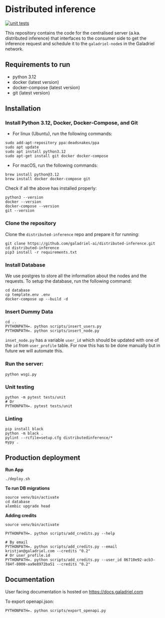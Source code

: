 # Distributed inference

[![unit tests](https://github.com/galadriel-ai/distributed-inference/actions/workflows/unit_test.yml/badge.svg)](https://github.com/galadriel-ai/distributed-inference/actions/workflows/unit_test.yml)

This repository contains the code for the centralised server (a.ka. distributed
inference)
that interfaces to the consumer side to get the inference request and schedule
it to the
`galadriel-node`s in the Galadriel network.

## Requirements to run

- python 3.12
- docker (latest version)
- docker-compose (latest version)
- git (latest version)

## Installation

### Install Python 3.12, Docker, Docker-Compose, and Git

- For linux (Ubuntu), run the following commands:

```shell
sudo add-apt-repository ppa:deadsnakes/ppa
sudo apt update
sudo apt install python3.12
sudo apt-get install git docker docker-compose
```

- For macOS, run the following commands:

```shell
brew install python@3.12
brew install docker docker-compose git
```

Check if all the above has installed properly:

```shell
python3 --version
docker --version
docker-compose --version
git --version
```

### Clone the repository

Clone the `distributed-inference` repo and prepare it for running:

```shell
git clone https://github.com/galadriel-ai/distributed-inference.git
cd distributed-inference
pip3 install -r requirements.txt

```

### Install Database

We use postgres to store all the information about the nodes and the requests.
To setup the database, run the
following
command:

```shell
cd database
cp template.env .env
docker-compose up --build -d
```

### Insert Dummy Data

```shell
cd ..
PYTHONPATH=. python scripts/insert_users.py
PYTHONPATH=. python scripts/insert_node.py
```

`inset_node.py` has a variable `user_id` which should be updated with one of
the `id` from `user_profile` table.
For now this has to be done manually but in future we will automate this.

### Run the server:

```shell
python wsgi.py
```

### Unit testing

```shell
python -m pytest tests/unit
# Or
PYTHONPATH=. pytest tests/unit
```

### Linting

```shell
pip install black
python -m black .
pylint --rcfile=setup.cfg distributedinference/*
mypy .

```

## Production deployment

**Run App**

```
./deploy.sh
```

**To run DB migrations**

```
source venv/bin/activate
cd database
alembic upgrade head
```

**Adding credits**

```
source venv/bin/activate

PYTHONPATH=. python scripts/add_credits.py --help

# By email
PYTHONPATH=. python scripts/add_credits.py --email kristjan@galadriel.com --credits "0.2"
# Or user_profile.id
PYTHONPATH=. python scripts/add_credits.py --user_id 06710e92-acb3-784f-8000-aa9e8972ba51 --credits "0.2"
```

## Documentation

User facing documentation is hosted on https://docs.galadriel.com

To export openapi.json:

```
PYTHONPATH=. python scripts/export_openapi.py
```

